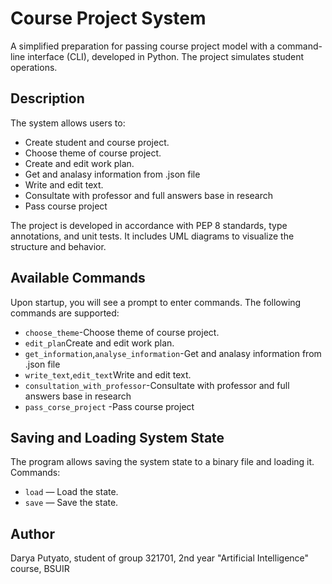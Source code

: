 # Course Project System

A simplified preparation for passing course project model with a command-line interface (CLI), developed in Python. The project simulates student operations.
## Description

The system allows users to:

- Create student and course project.
- Choose theme of course project.
- Create and edit work plan.
- Get and analasy information from .json file
- Write and edit text.
- Consultate with professor and full answers base in research
- Pass course project

The project is developed in accordance with PEP 8 standards, type annotations, and unit tests. It includes UML diagrams to visualize the structure and behavior.

## Available Commands

Upon startup, you will see a prompt to enter commands. The following commands are supported:
- `choose_theme`-Choose theme of course project.
- `edit_plan`Create and edit work plan.
- `get_information`,`analyse_information`-Get and analasy information from .json file
- `write_text`,`edit_text`Write and edit text.
- `consultation_with_professor`-Consultate with professor and full answers base in research
- `pass_corse_project` -Pass course project



## Saving and Loading System State

The program allows saving the system state to a binary file and loading it.
Commands:

- `load` — Load the state.
- `save` — Save the state.

## Author

Darya Putyato, student of group 321701, 2nd year "Artificial Intelligence" course, BSUIR
